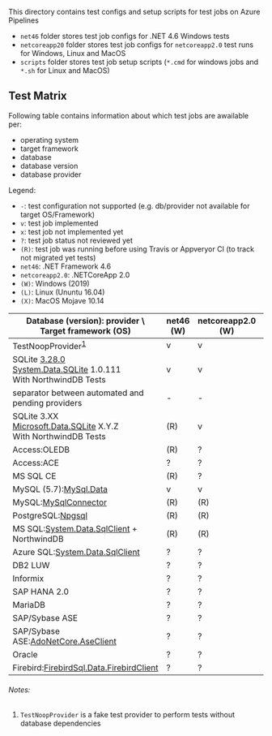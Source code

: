 This directory contains test configs and setup scripts for test jobs on Azure Pipelines
- `net46` folder stores test job configs for .NET 4.6 Windows tests
- `netcoreapp20` folder stores test job configs for `netcoreapp2.0` test runs for Windows, Linux and MacOS
- `scripts` folder stores test job setup scripts (`*.cmd` for windows jobs and `*.sh` for Linux and MacOS)

## Test Matrix

Following table contains information about which test jobs are awailable per:
- operating system
- target framework
- database
- database version
- database provider

Legend:
- `-`: test configuration not supported (e.g. db/provider not available for target OS/Framework)
- `v`: test job implemented
- `x`: test job not implemented yet
- `?`: test job status not reviewed yet
- `(R)`: test job was running before using Travis or Appveryor CI (to track not migrated yet tests)
- `net46`: .NET Framework 4.6
- `netcoreapp2.0`: .NETCoreApp 2.0
- `(W)`: Windows (2019)
- `(L)`: Linux (Ununtu 16.04)
- `(X)`: MacOS Mojave 10.14

| Database (version): provider \ Target framework (OS) | net46 (W) | netcoreapp2.0 (W) | netcoreapp2.0 (L) | netcoreapp2.0 (M) |
|-|-|-|-|-|
|TestNoopProvider<sup>[1](#notes)</sup>|v|v|v|v|
|SQLite [3.28.0](https://www.sqlite.org/releaselog/3_28_0.html)<br>[System.Data.SQLite](https://www.nuget.org/packages/System.Data.SQLite.Core/) 1.0.111<br>With NorthwindDB Tests|v|v|v|v|
|separator between automated and pending providers|-|-|-|-|
|SQLite 3.XX<br>[Microsoft.Data.SQLite](https://www.nuget.org/packages/Microsoft.Data.SQLite/) X.Y.Z<br>With NorthwindDB Tests|(R)|v|v|v|
|Access:OLEDB|(R)|?|?|?|
|Access:ACE|?|?|?|?|
|MS SQL CE|(R)|?|?|?|
|MySQL (5.7):[MySql.Data](https://www.nuget.org/packages/MySql.Data/)|v|v|v|v|
|MySQL:[MySqlConnector](https://www.nuget.org/packages/MySqlConnector/)|(R)|(R)|(R)|?|
|PostgreSQL:[Npgsql](https://www.nuget.org/packages/Npgsql/)|(R)|(R)|?|?|
|MS SQL:[System.Data.SqlClient](https://www.nuget.org/packages/System.Data.SqlClient/) + NorthwindDB|(R)|(R)|?|?|
|Azure SQL:[System.Data.SqlClient](https://www.nuget.org/packages/System.Data.SqlClient/)|?|?|?|?|
|DB2 LUW|?|?|?|?|
|Informix|?|?|?|?|
|SAP HANA 2.0|?|?|?|?|
|MariaDB|?|?|?|?|
|SAP/Sybase ASE|?|?|?|?|
|SAP/Sybase ASE:[AdoNetCore.AseClient](https://www.nuget.org/packages/AdoNetCore.AseClient/)|?|?|?|?|
|Oracle|?|?|?|?|
|Firebird:[FirebirdSql.Data.FirebirdClient](https://www.nuget.org/packages/FirebirdSql.Data.FirebirdClient/)|?|?|?|?|

###### Notes:
1. `TestNoopProvider` is a fake test provider to perform tests without database dependencies
